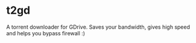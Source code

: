 # t2gd
A torrent downloader for GDrive. Saves your bandwidth, gives high speed and helps you bypass firewall :)
